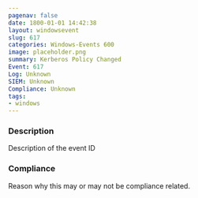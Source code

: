 ```yaml
---
pagenav: false
date: 1800-01-01 14:42:38
layout: windowsevent
slug: 617
categories: Windows-Events 600
image: placeholder.png
summary: Kerberos Policy Changed
Event: 617
Log: Unknown
SIEM: Unknown
Compliance: Unknown
tags:
- windows
---
```


### Description

Description of the event ID

### Compliance

Reason why this may or may not be compliance related.
